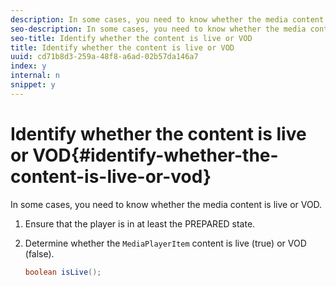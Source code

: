 ```yaml
---
description: In some cases, you need to know whether the media content is live or VOD.
seo-description: In some cases, you need to know whether the media content is live or VOD.
seo-title: Identify whether the content is live or VOD
title: Identify whether the content is live or VOD
uuid: cd71b8d3-259a-48f8-a6ad-02b57da146a7
index: y
internal: n
snippet: y
---
```


# Identify whether the content is live or VOD{#identify-whether-the-content-is-live-or-vod}

In some cases, you need to know whether the media content is live or VOD.

1. Ensure that the player is in at least the PREPARED state.
1. Determine whether the `MediaPlayerItem` content is live (true) or VOD (false).

   ```java
   boolean isLive();
   ```

